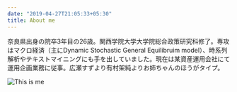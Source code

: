 ```yaml
---
date: "2019-04-27T21:05:33+05:30"
title: About me
---
```


奈良県出身の院卒3年目の26歳。関西学院大学大学院総合政策研究科修了。専攻はマクロ経済（主にDynamic Stochastic General Equilibruim model）、時系列解析やテキストマイニングにも手を出していました。現在は某資産運用会社にて運用企画業務に従事。広瀬すずより有村架純よりお姉ちゃんのほうがタイプ。

![This is me][1]

[1]: https://scontent-nrt1-1.xx.fbcdn.net/v/t1.0-9/48375653_2481172105288978_2898529696989839360_n.jpg?_nc_cat=111&_nc_ht=scontent-nrt1-1.xx&oh=bbf2dd4a96e5ff6092927d826499e757&oe=5D6C46B2
